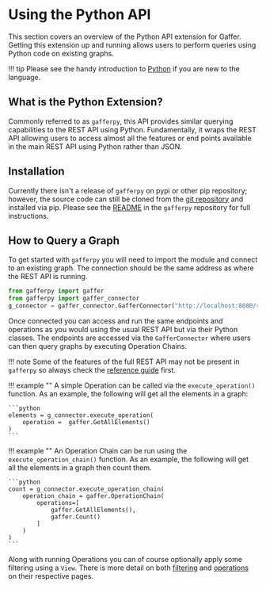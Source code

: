 # Using the Python API

This section covers an overview of the Python API extension for Gaffer.
Getting this extension up and running allows users to perform queries using Python code on existing graphs.

!!! tip
    Please see the handy introduction to [Python](../gaffer-basics/what-is-python.md)
    if you are new to the language.

## What is the Python Extension?

Commonly referred to as `gafferpy`, this API provides
similar querying capabilities to the REST API using Python. Fundamentally, it
wraps the REST API allowing users to access almost all the features or end
points available in the main REST API using Python rather than JSON.

## Installation

Currently there isn't a release of `gafferpy` on pypi or other pip repository;
however, the source code can still be cloned from the [git repository](https://github.com/gchq/gafferpy/tree/main)
and installed via pip. Please see the [README](https://github.com/gchq/Gafferpy#readme) in the `gafferpy` repository for
full instructions.

## How to Query a Graph

To get started with `gafferpy` you will need to import the module and connect to
an existing graph. The connection should be the same address as where the REST
API is running.

```python
from gafferpy import gaffer
from gafferpy import gaffer_connector
g_connector = gaffer_connector.GafferConnector("http://localhost:8080/rest/latest")
```

Once connected you can access and run the same endpoints and operations as you
would using the usual REST API but via their Python classes. The endpoints are
accessed via the `GafferConnector` where users can then query graphs by executing Operation Chains.

!!! note
    Some of the features of the full REST API may not be present in
    `gafferpy` so always check the [reference guide](../../reference/intro.md)
    first.

!!! example ""
    A simple Operation can be called via the `execute_operation()` function. As
    an example, the following will get all the elements in a graph:

    ```python
    elements = g_connector.execute_operation(
        operation =  gaffer.GetAllElements()
    )
    ```

!!! example ""
    An Operation Chain can be run using the `execute_operation_chain()` function.
    As an example, the following will get all the elements in a graph then
    count them.

    ```python
    count = g_connector.execute_operation_chain(
        operation_chain = gaffer.OperationChain(
            operations=[
                gaffer.GetAllElements(),
                gaffer.Count()
            ]
        )
    )
    ```

Along with running Operations you can of course optionally apply some filtering
using a `View`. There is more detail on both [filtering](../query/gaffer-syntax/filtering.md)
and [operations](../query/gaffer-syntax/operations.md) on their respective pages.
